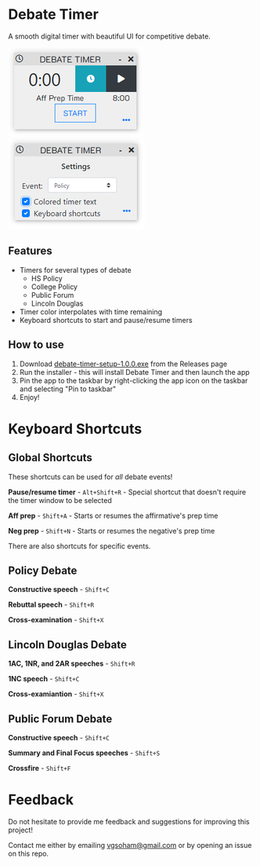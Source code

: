 # Debate Timer
A smooth digital timer with beautiful UI for competitive debate.

![Timer Image 1](assets/img1.png)
![Timer Image 1](assets/img2.png)

## Features
- Timers for several types of debate
  - HS Policy
  - College Policy
  - Public Forum
  - Lincoln Douglas
 - Timer color interpolates with time remaining
 - Keyboard shortcuts to start and pause/resume timers

## How to use
1. Download [debate-timer-setup-1.0.0.exe](https://github.com/Matrix4f/DebateTimer/releases/download/1.0.0/debate-timer-setup-1.0.0.exe) from the Releases page
2. Run the installer - this will install Debate Timer and then launch the app
3. Pin the app to the taskbar by right-clicking the app icon on the taskbar and selecting "Pin to taskbar"
4. Enjoy!

#  Keyboard Shortcuts
## Global Shortcuts

These shortcuts can be used for *all* debate events!

**Pause/resume timer** - `Alt+Shift+R` - Special shortcut that doesn't require the timer window to be selected

**Aff prep** - `Shift+A` - Starts or resumes the affirmative's prep time

**Neg prep** - `Shift+N` - Starts or resumes the negative's prep time

There are also shortcuts for specific events.

## Policy Debate

**Constructive speech** - `Shift+C`

**Rebuttal speech** - `Shift+R`

**Cross-examination** - `Shift+X`

## Lincoln Douglas Debate

**1AC, 1NR, and 2AR speeches** - `Shift+R`

**1NC speech** - `Shift+C`

**Cross-examiantion** - `Shift+X`

## Public Forum Debate

**Constructive speech** - `Shift+C`

**Summary and Final Focus speeches** - `Shift+S`

**Crossfire** - `Shift+F`

# Feedback
Do not hesitate to provide me feedback and suggestions for improving this project!

Contact me either by emailing vgsoham@gmail.com or by opening an issue on this repo.


